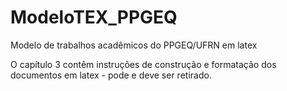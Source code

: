 # ModeloTEX_PPGEQ
Modelo de trabalhos acadêmicos do PPGEQ/UFRN em latex

O capítulo 3 contêm instruções de construção e formatação dos documentos em latex - pode e deve ser retirado.
